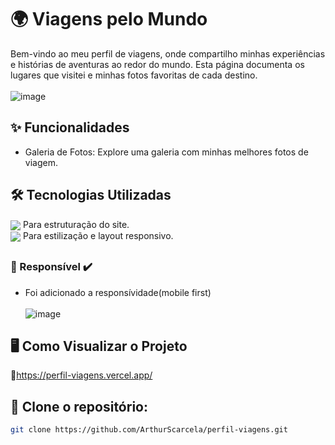 # 🌍 Viagens pelo Mundo

Bem-vindo ao meu perfil de viagens, onde compartilho minhas experiências e histórias de aventuras ao redor do mundo. Esta página documenta os lugares que visitei e minhas fotos favoritas de cada destino.
<br></br>
![image](https://github.com/user-attachments/assets/e661c265-3fd6-4184-ae66-ea8dbbe54fcf)

## ✨ Funcionalidades
- Galeria de Fotos: 
Explore uma galeria com minhas melhores fotos de viagem.


## 🛠️ Tecnologias Utilizadas
<div>
<img src="https://img.icons8.com/?size=36&id=20909&format=png&color=000000" align="center">
  Para estruturação do site.
</div>
<div>
<img src="https://img.icons8.com/?size=36&id=7gdY5qNXaKC0&format=png&color=000000" align="center">
  Para estilização e layout responsivo.
</div>

##

 ### 📱 Responsível ✔️
   - Foi adicionado a responsívidade(mobile first)
   <br></br>
   ![image](https://github.com/user-attachments/assets/434bc2e7-bffc-435e-a370-c435ea2ab4d7)
##

## 🖥️ Como Visualizar o Projeto
  🔗https://perfil-viagens.vercel.app/

## 📄 Clone o repositório:
   ```bash
   git clone https://github.com/ArthurScarcela/perfil-viagens.git
